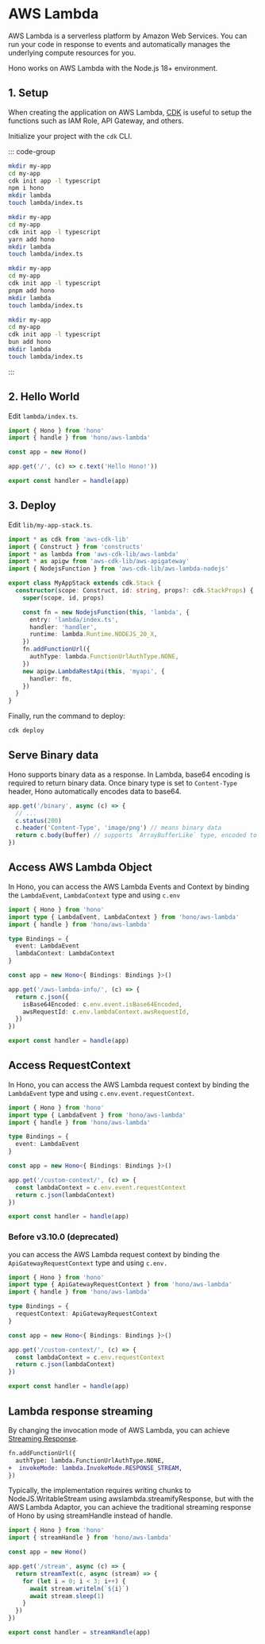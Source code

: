 # AWS Lambda

AWS Lambda is a serverless platform by Amazon Web Services.
You can run your code in response to events and automatically manages the underlying compute resources for you.

Hono works on AWS Lambda with the Node.js 18+ environment.

## 1. Setup

When creating the application on AWS Lambda,
[CDK](https://docs.aws.amazon.com/cdk/v2/guide/home.html)
is useful to setup the functions such as IAM Role, API Gateway, and others.

Initialize your project with the `cdk` CLI.

::: code-group

```sh [npm]
mkdir my-app
cd my-app
cdk init app -l typescript
npm i hono
mkdir lambda
touch lambda/index.ts
```

```sh [yarn]
mkdir my-app
cd my-app
cdk init app -l typescript
yarn add hono
mkdir lambda
touch lambda/index.ts
```

```sh [pnpm]
mkdir my-app
cd my-app
cdk init app -l typescript
pnpm add hono
mkdir lambda
touch lambda/index.ts
```

```sh [bun]
mkdir my-app
cd my-app
cdk init app -l typescript
bun add hono
mkdir lambda
touch lambda/index.ts
```

:::

## 2. Hello World

Edit `lambda/index.ts`.

```ts
import { Hono } from 'hono'
import { handle } from 'hono/aws-lambda'

const app = new Hono()

app.get('/', (c) => c.text('Hello Hono!'))

export const handler = handle(app)
```

## 3. Deploy

Edit `lib/my-app-stack.ts`.

```ts
import * as cdk from 'aws-cdk-lib'
import { Construct } from 'constructs'
import * as lambda from 'aws-cdk-lib/aws-lambda'
import * as apigw from 'aws-cdk-lib/aws-apigateway'
import { NodejsFunction } from 'aws-cdk-lib/aws-lambda-nodejs'

export class MyAppStack extends cdk.Stack {
  constructor(scope: Construct, id: string, props?: cdk.StackProps) {
    super(scope, id, props)

    const fn = new NodejsFunction(this, 'lambda', {
      entry: 'lambda/index.ts',
      handler: 'handler',
      runtime: lambda.Runtime.NODEJS_20_X,
    })
    fn.addFunctionUrl({
      authType: lambda.FunctionUrlAuthType.NONE,
    })
    new apigw.LambdaRestApi(this, 'myapi', {
      handler: fn,
    })
  }
}
```

Finally, run the command to deploy:

```sh
cdk deploy
```

## Serve Binary data

Hono supports binary data as a response.
In Lambda, base64 encoding is required to return binary data.
Once binary type is set to `Content-Type` header, Hono automatically encodes data to base64.

```ts
app.get('/binary', async (c) => {
  // ...
  c.status(200)
  c.header('Content-Type', 'image/png') // means binary data
  return c.body(buffer) // supports `ArrayBufferLike` type, encoded to base64.
})
```

## Access AWS Lambda Object

In Hono, you can access the AWS Lambda Events and Context by binding the `LambdaEvent`, `LambdaContext` type and using `c.env`

```ts
import { Hono } from 'hono'
import type { LambdaEvent, LambdaContext } from 'hono/aws-lambda'
import { handle } from 'hono/aws-lambda'

type Bindings = {
  event: LambdaEvent
  lambdaContext: LambdaContext
}

const app = new Hono<{ Bindings: Bindings }>()

app.get('/aws-lambda-info/', (c) => {
  return c.json({
    isBase64Encoded: c.env.event.isBase64Encoded,
    awsRequestId: c.env.lambdaContext.awsRequestId,
  })
})

export const handler = handle(app)
```

## Access RequestContext

In Hono, you can access the AWS Lambda request context by binding the `LambdaEvent` type and using `c.env.event.requestContext`.

```ts
import { Hono } from 'hono'
import type { LambdaEvent } from 'hono/aws-lambda'
import { handle } from 'hono/aws-lambda'

type Bindings = {
  event: LambdaEvent
}

const app = new Hono<{ Bindings: Bindings }>()

app.get('/custom-context/', (c) => {
  const lambdaContext = c.env.event.requestContext
  return c.json(lambdaContext)
})

export const handler = handle(app)
```

### Before v3.10.0 (deprecated)

you can access the AWS Lambda request context by binding the `ApiGatewayRequestContext` type and using `c.env.`

```ts
import { Hono } from 'hono'
import type { ApiGatewayRequestContext } from 'hono/aws-lambda'
import { handle } from 'hono/aws-lambda'

type Bindings = {
  requestContext: ApiGatewayRequestContext
}

const app = new Hono<{ Bindings: Bindings }>()

app.get('/custom-context/', (c) => {
  const lambdaContext = c.env.requestContext
  return c.json(lambdaContext)
})

export const handler = handle(app)
```

## Lambda response streaming

By changing the invocation mode of AWS Lambda, you can achieve [Streaming Response](https://aws.amazon.com/blogs/compute/introducing-aws-lambda-response-streaming/).

```diff
fn.addFunctionUrl({
  authType: lambda.FunctionUrlAuthType.NONE,
+  invokeMode: lambda.InvokeMode.RESPONSE_STREAM,
})
```

Typically, the implementation requires writing chunks to NodeJS.WritableStream using awslambda.streamifyResponse, but with the AWS Lambda Adaptor, you can achieve the traditional streaming response of Hono by using streamHandle instead of handle.

```ts
import { Hono } from 'hono'
import { streamHandle } from 'hono/aws-lambda'

const app = new Hono()

app.get('/stream', async (c) => {
  return streamText(c, async (stream) => {
    for (let i = 0; i < 3; i++) {
      await stream.writeln(`${i}`)
      await stream.sleep(1)
    }
  })
})

export const handler = streamHandle(app)
```
